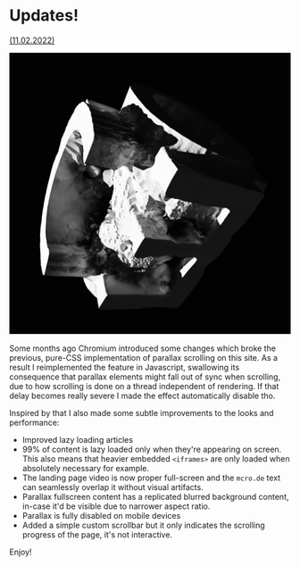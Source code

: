 <!-- {
    "title": "Updates!",
    "desc": "Recording some new features on this website"
} -->

# Updates!
[(11.02.2022)](/c/log/new-website-features-1)

![_parallax(side) notInArticle](mcrode.logo.SQR.png)

Some months ago Chromium introduced some changes which broke the previous, pure-CSS implementation of parallax scrolling on this site. As a result I reimplemented the feature in Javascript, swallowing its consequence that parallax elements might fall out of sync when scrolling, due to how scrolling is done on a thread independent of rendering. If that delay becomes really severe I made the effect automatically disable tho.

Inspired by that I also made some subtle improvements to the looks and performance:

* Improved lazy loading articles
* 99% of content is lazy loaded only when they're appearing on screen. This also means that heavier embedded `<iframes>` are only loaded when absolutely necessary for example.
* The landing page video is now proper full-screen and the `mcro.de` text can seamlessly overlap it without visual artifacts.
* Parallax fullscreen content has a replicated blurred background content, in-case it'd be visible due to narrower aspect ratio.
* Parallax is fully disabled on mobile devices
* Added a simple custom scrollbar but it only indicates the scrolling progress of the page, it's not interactive.

Enjoy!

<mdcomment></mdcomment>